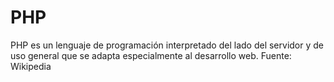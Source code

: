 # PHP
PHP es un lenguaje de programación interpretado del lado del servidor y de uso general que se adapta especialmente al desarrollo web. Fuente: Wikipedia
